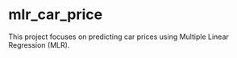 # mlr_car_price
This project focuses on predicting car prices using Multiple Linear Regression (MLR).
